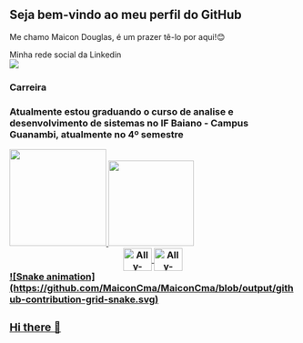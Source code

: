 
## Seja bem-vindo ao meu perfil do GitHub

<p1> Me chamo Maicon Douglas, é um prazer tê-lo por aqui!😊<p1/>
  <br>
  
  <p1>Minha rede social da Linkedin<p1/>
    <br> 
    <a href="https://www.linkedin.com/in/maicon-douglas-fernandes-4b0561156/" target="_blank"><img src="https://img.shields.io/badge/-LinkedIn-%230077B5?style=for-the-badge&logo=linkedin&logoColor=white" target="_blank"></a>
  <h3> Carreira <h3/>
    <p1>Atualmente estou graduando o curso de analise e desenvolvimento de sistemas no IF Baiano - Campus Guanambi, atualmente no 4º semestre<p/>

   
  <div>
  <a href="[https://github.com/MaiconCma](https://github.com/MaiconCma)"> 
  <img height="170em" src="https://github-readme-stats.vercel.app/api?username=AlianeAmaral&show_icons=true&theme=tokyonight&include_all_commits=true&count_private=true"/>
  <img height="150em" src="https://github-readme-stats.vercel.app/api/top-langs/?username=MaiconCma&layout=compact&langs_count=16&theme=tokyonight"/>
</div>
  
<div align="center" style="display: inline_block">
  <img align="center" alt="Ally-Java" height="40" width="50" src="https://cdn.jsdelivr.net/gh/devicons/devicon/icons/java/java-original.svg" />
  <img align="center" alt="Ally-Python" height="40" width="50" src="https://cdn.jsdelivr.net/gh/devicons/devicon/icons/python/python-original-wordmark.svg" /> 
</div>
![Snake animation](https://github.com/MaiconCma/MaiconCma/blob/output/github-contribution-grid-snake.svg)
  
   ### Hi there 👋

<!--
**MaiconCma/MaiconCma** is a ✨ _special_ ✨ repository because its `README.md` (this file) appears on your GitHub profile.

Here are some ideas to get you started:

- 🔭 I’m currently working on ...
- 🌱 I’m currently learning ...
- 👯 I’m looking to collaborate on ...
- 🤔 I’m looking for help with ...
- 💬 Ask me about ...
- 📫 How to reach me: ...
- 😄 Pronouns: ...
- ⚡ Fun fact: ...
-->
